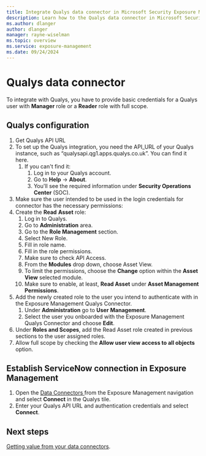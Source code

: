 ```yaml
---
title: Integrate Qualys data connector in Microsoft Security Exposure Management
description: Learn how to the Qualys data connector in Microsoft Security Exposure Management.
ms.author: dlanger
author: dlanger
manager: rayne-wiselman
ms.topic: overview
ms.service: exposure-management
ms.date: 09/24/2024
---
```


# Qualys data connector 

To integrate with Qualys, you have to provide basic credentials for a Qualys user with **Manager** role or a **Reader** role with full scope.

## Qualys configuration

1. Get Qualys API URL 
2. To set up the Qualys integration, you need the API_URL of your Qualys instance, such as “qualysapi.qg1.apps.qualys.co.uk”. You can find it here.
   1. If you can't find it: 
      1. Log in to your Qualys account. 
      2. Go to **Help** → **About**. 
      3. You'll see the required information under **Security Operations Center** (SOC). 
3. Make sure the user intended to be used in the login credentials for connector has the necessary permissions:
4. Create the **Read** **Asset** role: 
   1. Log in to Qualys.
   2. Go to **Administration** area.
   3. Go to the **Role Management** section.
   4. Select New Role.
   5. Fill in role name.
   6. Fill in the role permissions. 
   7. Make sure to check API Access. 
   8. From the **Modules** drop down, choose Asset View.
   9. To limit the permissions, choose the **Change** option within the **Asset View** selected module.
   10. Make sure to enable, at least, **Read Asset** under **Asset Management Permissions**.
5. Add the newly created role to the user you intend to authenticate with in the Exposure Management Qualys Connector.
   1. Under **Administration** go to **User** **Management**.
   2. Select the user you onboarded with the Exposure Management Qualys Connector and choose **Edit**.
6. Under **Roles and Scopes**, add the Read Asset role created in previous sections to the user assigned roles.
7. Allow full scope by checking the **Allow user view access to all objects** option.

## Establish ServiceNow connection in Exposure Management

1. Open the [Data Connectors ](https://security.microsoft.com/exposure-data-connectors) from the Exposure Management navigation and select **Connect** in the Qualys tile.
1. Enter your Qualys API URL and authentication credentials and select **Connect**.

## Next steps

[Getting value from your data connectors](leverage-data-connectors.md).
